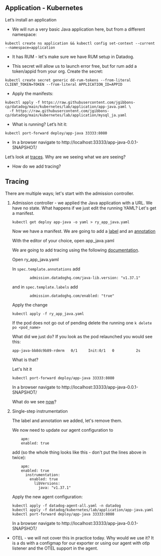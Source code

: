 Application - Kubernetes
--

Let’s install an application  
  
- We will run a very basic Java application here, but from a different namespace:  
  
```
kubectl create ns application && kubectl config set-context --current --namespace=application  
```  
  
- It has RUM - let's make sure we have RUM setup in Datadog.  


- This secret will allow us to launch error free, but for rum add a token/appid from your org.  Create the secret:  
  
```  
kubectl create secret generic dd-rum-tokens --from-literal CLIENT_TOKEN=TOKEN --from-literal APPLICATION_ID=APPID  
```  
  
- Apply the manifests:  
  
```  
kubectl apply -f https://raw.githubusercontent.com/jgibbons-cp/datadog/main/kubernetes/lab/application/app-java.yaml \
  -f https://raw.githubusercontent.com/jgibbons-cp/datadog/main/kubernetes/lab/application/mysql_ja.yaml    
```  
    
- What is running?  Let’s hit it:  
  
```  
kubectl port-forward deploy/app-java 33333:8080  
```  
  
- In a browser navigate to http://localhost:33333/app-java-0.0.1-SNAPSHOT/  
  
Let’s look at [traces](https://app.datadoghq.com/apm/traces).  Why are we seeing what we are seeing?  
  
- How do we add tracing?  

Tracing
-
  
There are multiple ways; let's start with the admission controller.  
  
1) Admission controller - we applied the Java application with a URL.  We have no state.  What happens if we just edit the running YAML? Let's get a manifest.  
  
    ```  
    kubectl get deploy app-java -o yaml > ry_app_java.yaml  
    ```  
  
    Now we have a manifest.  We are going to add a [label](https://kubernetes.io/docs/concepts/overview/working-with-objects/labels/) and an [annotation](https://kubernetes.io/docs/concepts/overview/working-with-objects/annotations/)  
    
    With the editor of your choice, open app_java.yaml  

    We are going to add tracing using the following [documentation](https://docs.datadoghq.com/containers/cluster_agent/admission_controller/?tab=datadogoperator).  
    
    Open ry_app_java.yaml  
    
    In ```spec.template.annotations``` add  
    
    ```  
            admission.datadoghq.com/java-lib.version: "v1.37.1"  
    ```  
    
    and in ```spec.template.labels``` add  
    
    ```  
            admission.datadoghq.com/enabled: "true"  
    ```  
    
    Apply the change  
    
    ```
    kubectl apply -f ry_app_java.yaml  
    ```  
    
    If the pod does not go out of pending delete the running one ```k delete po <pod_name>```  
    
    What did we just do?  If you look as the pod relaunched you would see this:  
    
    ```  
    app-java-bb8dc9b89-rdmrm   0/1     Init:0/1   0          2s  
    ```  

    What is that?  
    
    Let's hit it  
    
    ```  
    kubectl port-forward deploy/app-java 33333:8080  
    ```  
    
    In a browser navigate to http://localhost:33333/app-java-0.0.1-SNAPSHOT/  
    
    What do we see [now](https://app.datadoghq.com/apm/traces)?  
  
2) Single-step instrumentation  
  
    The label and annotation we added, let's remove them.  

    We now need to update our agent configuration to    
    ```  
        apm:  
        enabled: true  
    ```  
    
    add (so the whole thing looks like this - don't put the lines above in twice):  
        
    ```  
        apm:  
        enabled: true  
          instrumentation:  
            enabled: true  
              libVersions:  
                java: "v1.37.1"  
    ```  

    Apply the new agent configuration:  
    
    ```  
    kubectl apply -f datadog-agent-all.yaml -n datadog  
    kubectl apply -f datadog/kubernetes/lab/application/app-java.yaml  
    kubectl port-forward deploy/app-java 33333:8080  
    ```  

    In a browser navigate to http://localhost:33333/app-java-0.0.1-SNAPSHOT/
      
* OTEL - we will not cover this in practice today.  Why would we use it?  It is a ds with a configmap for our exporter or using our agent with otlp listener and the OTEL support in the agent.    
